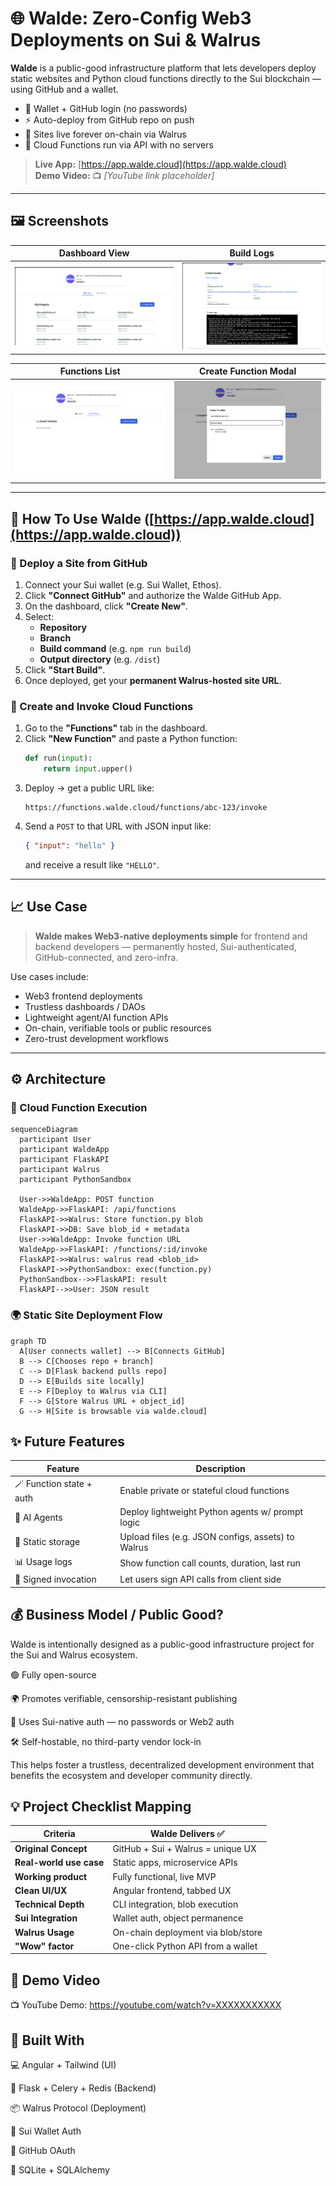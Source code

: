 # 🌐 Walde: Zero-Config Web3 Deployments on Sui & Walrus

**Walde** is a public-good infrastructure platform that lets developers deploy static websites and Python cloud functions directly to the Sui blockchain — using GitHub and a wallet.

- 🔐 Wallet + GitHub login (no passwords)
- ⚡ Auto-deploy from GitHub repo on push
- 🧱 Sites live forever on-chain via Walrus
- 🧠 Cloud Functions run via API with no servers

> **Live App:** [https://app.walde.cloud](https://app.walde.cloud)  
> **Demo Video:** 📺 _[YouTube link placeholder]_

---

## 🖼 Screenshots

| Dashboard View | Build Logs |
|----------------|------------|
| ![screenshot1](./screenshots/1.png) | ![screenshot2](./screenshots/2.png) |

| Functions List | Create Function Modal |
|----------------|------------------------|
| ![screenshot3](./screenshots/3.png) | ![screenshot4](./screenshots/4.png) |

---

## 🔧 How To Use Walde ([https://app.walde.cloud](https://app.walde.cloud))

### 🚀 Deploy a Site from GitHub

1. Connect your Sui wallet (e.g. Sui Wallet, Ethos).
2. Click **"Connect GitHub"** and authorize the Walde GitHub App.
3. On the dashboard, click **"Create New"**.
4. Select:
   - **Repository**
   - **Branch**
   - **Build command** (e.g. `npm run build`)
   - **Output directory** (e.g. `/dist`)
5. Click **"Start Build"**.
6. Once deployed, get your **permanent Walrus-hosted site URL**.

### 🧠 Create and Invoke Cloud Functions

1. Go to the **"Functions"** tab in the dashboard.
2. Click **"New Function"** and paste a Python function:
    ```python
    def run(input):
        return input.upper()
    ```
3. Deploy → get a public URL like:
    ```
    https://functions.walde.cloud/functions/abc-123/invoke
    ```
4. Send a `POST` to that URL with JSON input like:
    ```json
    { "input": "hello" }
    ```
   and receive a result like `"HELLO"`.

---

## 📈 Use Case

> **Walde makes Web3-native deployments simple** for frontend and backend developers — permanently hosted, Sui-authenticated, GitHub-connected, and zero-infra.

Use cases include:

- Web3 frontend deployments
- Trustless dashboards / DAOs
- Lightweight agent/AI function APIs
- On-chain, verifiable tools or public resources
- Zero-trust development workflows

---

## ⚙️ Architecture

### 🧠 Cloud Function Execution

```mermaid
sequenceDiagram
  participant User
  participant WaldeApp
  participant FlaskAPI
  participant Walrus
  participant PythonSandbox

  User->>WaldeApp: POST function
  WaldeApp->>FlaskAPI: /api/functions
  FlaskAPI->>Walrus: Store function.py blob
  FlaskAPI->>DB: Save blob_id + metadata
  User->>WaldeApp: Invoke function URL
  WaldeApp->>FlaskAPI: /functions/:id/invoke
  FlaskAPI->>Walrus: walrus read <blob_id>
  FlaskAPI->>PythonSandbox: exec(function.py)
  PythonSandbox-->>FlaskAPI: result
  FlaskAPI-->>User: JSON result
```

### 🌍 Static Site Deployment Flow

```mermaid
graph TD
  A[User connects wallet] --> B[Connects GitHub]
  B --> C[Chooses repo + branch]
  C --> D[Flask backend pulls repo]
  D --> E[Builds site locally]
  E --> F[Deploy to Walrus via CLI]
  F --> G[Store Walrus URL + object_id]
  G --> H[Site is browsable via walde.cloud]
```

## ✨ Future Features
| Feature                  | Description                                        |
| ------------------------ | -------------------------------------------------- |
| 🪄 Function state + auth | Enable private or stateful cloud functions         |
| 🧠 AI Agents             | Deploy lightweight Python agents w/ prompt logic   |
| 💽 Static storage        | Upload files (e.g. JSON configs, assets) to Walrus |
| 📊 Usage logs            | Show function call counts, duration, last run      |
| 🔐 Signed invocation     | Let users sign API calls from client side          |

## 💰 Business Model / Public Good?
Walde is intentionally designed as a public-good infrastructure project for the Sui and Walrus ecosystem.

🟢 Fully open-source

🌍 Promotes verifiable, censorship-resistant publishing

🔐 Uses Sui-native auth — no passwords or Web2 auth

🛠 Self-hostable, no third-party vendor lock-in

This helps foster a trustless, decentralized development environment that benefits the ecosystem and developer community directly.

## 💡 Project Checklist Mapping
| Criteria                | Walde Delivers ✅                   |
| ----------------------- | ---------------------------------- |
| **Original Concept**    | GitHub + Sui + Walrus = unique UX  |
| **Real-world use case** | Static apps, microservice APIs     |
| **Working product**     | Fully functional, live MVP         |
| **Clean UI/UX**         | Angular frontend, tabbed UX        |
| **Technical Depth**     | CLI integration, blob execution    |
| **Sui Integration**     | Wallet auth, object permanence     |
| **Walrus Usage**        | On-chain deployment via blob/store |
| **"Wow" factor**        | One-click Python API from a wallet |

## 🎥 Demo Video
📺 YouTube Demo:
https://youtube.com/watch?v=XXXXXXXXXXX

## 🤝 Built With
💻 Angular + Tailwind (UI)

🐍 Flask + Celery + Redis (Backend)

📦 Walrus Protocol (Deployment)

🔗 Sui Wallet Auth

🐙 GitHub OAuth

🧪 SQLite + SQLAlchemy